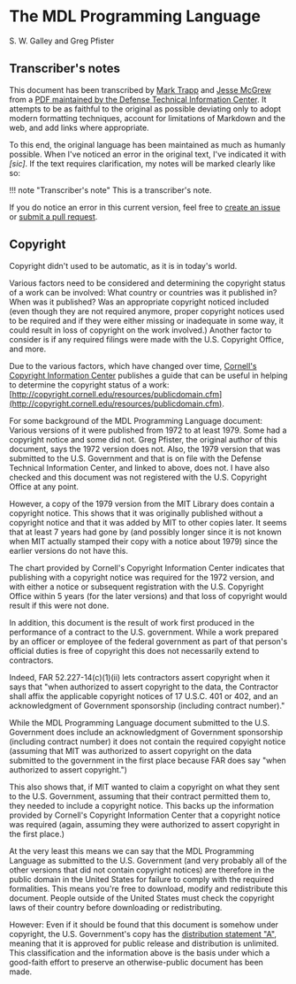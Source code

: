 # The MDL Programming Language

S. W. Galley and Greg Pfister

## Transcriber's notes

This document has been transcribed by [Mark Trapp](https://marktrapp.com) and [Jesse McGrew](https://bitbucket.org/jmcgrew) from a [PDF maintained by the Defense Technical Information Center](http://www.dtic.mil/docs/citations/ADA070930). It attempts to be as faithful to the original as possible deviating only to adopt modern formatting techniques, account for limitations of Markdown and the web, and add links where appropriate.

To this end, the original language has been maintained as much as humanly possible. When I've noticed an error in the original text, I've indicated it with *[sic]*. If the text requires clarification, my notes will be marked clearly like so:

!!! note "Transcriber's note"
    This is a transcriber's note.

If you do notice an error in this current version, feel free to [create an issue](https://github.com/itafroma/mdl-docs/issues) or [submit a pull request](https://github.com/itafroma/mdl-docs/pulls).

## Copyright

Copyright didn't used to be automatic, as it is in today's world.

Various factors need to be considered and determining the copyright status of a work can be involved: What country or countries was it published in? When was it published? Was an appropriate copyright noticed included (even though they are not required anymore, proper copyright notices used to be required and if they were either missing or inadequate in some way, it could result in loss of copyright on the work involved.) Another factor to consider is if any required filings were made with the U.S. Copyright Office, and more.

Due to the various factors, which have changed over time, [Cornell's Copyright Information Center](http://copyright.cornell.edu/) publishes a guide that can be useful in helping to determine the copyright status of a work: [http://copyright.cornell.edu/resources/publicdomain.cfm](http://copyright.cornell.edu/resources/publicdomain.cfm).

For some background of the MDL Programming Language document: Various versions of it were published from 1972 to at least 1979. Some had a copyright notice and some did not. Greg Pfister, the original author of this document, says the 1972 version does not. Also, the 1979 version that was submitted to the U.S. Government and that is on file with the Defense Technical Information Center, and linked to above, does not. I have also checked and this document was not registered with the U.S. Copyright Office at any point.

However, a copy of the 1979 version from the MIT Library does contain a copyright notice. This shows that it was originally published without a copyright notice and that it was added by MIT to other copies later. It seems that at least 7 years had gone by (and possibly longer since it is not known when MIT actually stamped their copy with a notice about 1979) since the earlier versions do not have this.

The chart provided by Cornell's Copyright Information Center indicates that publishing with a copyright notice was required for the 1972 version, and with either a notice or subsequent registration with the U.S. Copyright Office within 5 years (for the later versions) and that loss of copyright would result if this were not done.

In addition, this document is the result of work first produced in the performance of a contract to the U.S. government. While a work prepared by an officer or employee of the federal government as part of that person's official duties is free of copyright this does not necessarily extend to contractors.

Indeed, FAR 52.227-14(c)(1)(ii) lets contractors assert copyright when it says that "when authorized to assert copyright to the data, the Contractor shall affix the applicable copyright notices of 17 U.S.C. 401 or 402, and an acknowledgment of Government sponsorship (including contract number)."

While the MDL Programming Language document submitted to the U.S. Government does include an acknowledgment of Government sponsorship (including contract number) it does not contain the required copyight notice (assuming that MIT was authorized to assert copyright on the data submitted to the government in the first place because FAR does say "when authorized to assert copyright.")

This also shows that, if MIT wanted to claim a copyright on what they sent to the U.S. Government, assuming that their contract permitted them to, they needed to include a copyright notice. This backs up the information provided by Cornell's Copyright Information Center that a copyright notice was required (again, assuming they were authorized to assert copyright in the first place.)

At the very least this means we can say that the MDL Programming Language as submitted to the U.S. Government (and very probably all of the other versions that did not contain copyright notices) are therefore in the public domain in the United States for failure to comply with the required formalities. This means you're free to download, modify and redistribute this document. People outside of the United States must check the copyright laws of their country before downloading or redistributing.

However: Even if it should be found that this document is somehow under copyright, the U.S. Government's copy has the [distribution statement "A"](http://www.dtic.mil/dtic/submit/distribution_limitations_and_statements.html), meaning that it is approved for public release and distribution is unlimited. This classification and the information above is the basis under which a good-faith effort to preserve an otherwise-public document has been made.
